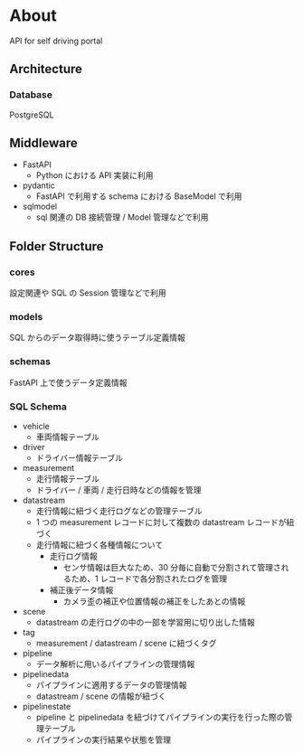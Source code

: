 # About

API for self driving portal

## Architecture

### Database

PostgreSQL

## Middleware

- FastAPI
  - Python における API 実装に利用
- pydantic
  - FastAPI で利用する schema における BaseModel で利用
- sqlmodel
  - sql 関連の DB 接続管理 / Model 管理などで利用

## Folder Structure

### cores

設定関連や SQL の Session 管理などで利用

### models

SQL からのデータ取得時に使うテーブル定義情報

### schemas

FastAPI 上で使うデータ定義情報

### SQL Schema

- vehicle
  - 車両情報テーブル
- driver
  - ドライバー情報テーブル
- measurement
  - 走行情報テーブル
  - ドライバー / 車両 / 走行日時などの情報を管理
- datastream
  - 走行情報に紐づく走行ログなどの管理テーブル
  - 1 つの measurement レコードに対して複数の datastream レコードが紐づく
  - 走行情報に紐づく各種情報について
    - 走行ログ情報
      - センサ情報は巨大なため、30 分毎に自動で分割されて管理されるため、1 レコードで各分割されたログを管理
    - 補正後データ情報
      - カメラ歪の補正や位置情報の補正をしたあとの情報
- scene
  - datastream の走行ログの中の一部を学習用に切り出した情報
- tag
  - measurement / datastream / scene に紐づくタグ
- pipeline
  - データ解析に用いるパイプラインの管理情報
- pipelinedata
  - パイプラインに適用するデータの管理情報
  - datastream / scene の情報が紐づく
- pipelinestate
  - pipeline と pipelinedata を紐づけてパイプラインの実行を行った際の管理テーブル
  - パイプラインの実行結果や状態を管理
